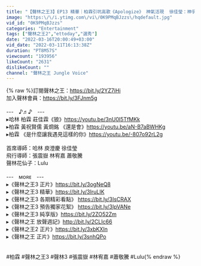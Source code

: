```yaml
---
title: "【聲林之王3】EP13 精華｜柏霖引吭高歌《Apologize》 神氣活現  徐佳瑩：神乎其技 ｜庾澄慶 徐佳瑩 張震嶽 林宥嘉 蕭敬騰 Lulu｜Jungle Voice 3"
image: "https:\/\/i.ytimg.com\/vi\/0K9PMqBJzzs\/hqdefault.jpg"
vid_id: "0K9PMqBJzzs"
categories: "Entertainment"
tags: ["聲林之王2","ettoday","選秀"]
date: "2022-03-16T20:00:49+03:00"
vid_date: "2022-03-11T16:13:38Z"
duration: "PT8M57S"
viewcount: "193956"
likeCount: "2631"
dislikeCount: ""
channel: "聲林之王 Jungle Voice"
---
```

{% raw %}訂閱聲林之王：<a rel="nofollow" target="blank" href="https://bit.ly/2YZ7iHi">https://bit.ly/2YZ7iHi</a><br />加入聲林會員：<a rel="nofollow" target="blank" href="https://bit.ly/3FJnm5g">https://bit.ly/3FJnm5g</a><br /><br />---　♪♬♪　---<br />▸哈林 柏霖 莊佳霖《狼》<a rel="nofollow" target="blank" href="https://youtu.be/3nU0I5TfMKk">https://youtu.be/3nU0I5TfMKk</a><br />▸柏霖 黃祝賢儒 黃烱銘 《還是會》<a rel="nofollow" target="blank" href="https://youtu.be/aN-B7aBWHKg">https://youtu.be/aN-B7aBWHKg</a><br />▸柏霖 《是什麼讓我遇見這樣的你》<a rel="nofollow" target="blank" href="https://youtu.be/-807o92rL2g">https://youtu.be/-807o92rL2g</a><br /><br />首席導師：哈林 庾澄慶   徐佳瑩<br />飛行導師：張震嶽 林宥嘉 蕭敬騰 <br />聲林花仙子：Lulu<br /><br />---　ᴍᴏʀᴇ　---<br />▸《聲林之王3 正片》<a rel="nofollow" target="blank" href="https://bit.ly/3ogNeQ8">https://bit.ly/3ogNeQ8</a><br />▸《聲林之王3 精華》<a rel="nofollow" target="blank" href="https://bit.ly/3IruLIK">https://bit.ly/3IruLIK</a><br />▸《聲林之王3 各期精彩看點》 <a rel="nofollow" target="blank" href="https://bit.ly/3IsCRAX">https://bit.ly/3IsCRAX</a><br />▸《聲林之王3 預告獨家花絮》 <a rel="nofollow" target="blank" href="https://bit.ly/3IpVANe">https://bit.ly/3IpVANe</a><br />▸《聲林之王3 純享版》<a rel="nofollow" target="blank" href="https://bit.ly/2ZO52Zm">https://bit.ly/2ZO52Zm</a><br />▸《聲林之王 放聲週記》<a rel="nofollow" target="blank" href="http://bit.ly/2CLIc66">http://bit.ly/2CLIc66</a> <br />▸《聲林之王2 正片》<a rel="nofollow" target="blank" href="https://bit.ly/3xbKXIn">https://bit.ly/3xbKXIn</a><br />▸《聲林之王 正片》<a rel="nofollow" target="blank" href="https://bit.ly/3snhQPo">https://bit.ly/3snhQPo</a><br /><br /><br />#柏霖 #聲林之王3 #聲林3  #張震嶽 #林宥嘉 #蕭敬騰 #Lulu{% endraw %}

